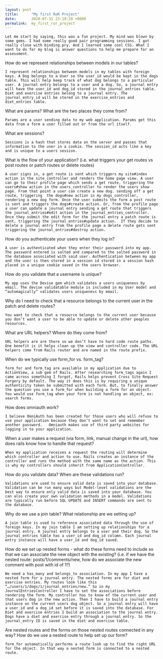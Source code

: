 ```yaml
---
layout: post
title:      "My first RoR Project"
date:       2020-07-31 23:19:20 +0000
permalink:  my_first_ror_project
---
```



	Let me start by saying, this was a fun project. My mind was blown by some gems. I had some really good pair programming sessions. I got really close with binding.pry. And I learned some cool CSS. What I want to do for my blog is answer questions to help me prepare for an assessment.

How do we represent relationships between models in our tables?

	I represent relationships between models in my tables with foreign keys. A Dog belongs to a User so the user_id would be kept in the dogs table. This will help keep track of what dog belongs to a particular user. A journal entry belongs to a user and a dog. So, a journal entry will have the user_id and dog_id stored in the journal_entries table. Diet and exercise entries belong to a journal entry. The journal_entry_id will be stored in the exercise_entries and diet_entries table.

What are params? What are the two places they come from? 

	Params are a user sending data to my web application. Params get this data from a form a user filled out or from the url itself. 

What are sessions?

	Sessions is a hash that stores data on the server and passes that information to the user in a cookie. The session_id acts like a key and is unique to a users session. 

What is the flow of your application? (i.e. what triggers your get routes vs post routes or patch routes or delete routes)

	A user signs in, a get route is sent which triggers my site#index action in the site_controller and renders the home page view. A user can go to their profile page which sends a get route, triggering the users#show action in the users_controller to render the users show page. From that point a user can create a new dog. sending off a get route, triggering  the dogs#new action in my dogs_controller, rendering a new dog form. Once the user submits the form a post route is sent and triggers the dogs#create action. Or, from the profile page a user can update a journal entry sending a get route that triggers the journal_entries#edit action in the journal_entries_controller. Once they submit the edit form for the journal entry a patch route is sent, triggering the journal_entries#update action.  If they decide to delete a journal entry from the profile page a delete route gets sent triggering the journal_entries#destroy action. 

How do you authenticate your users when they log in?
	
	A user is authenticated when they enter their password into my app. The password entered is salted and compared to the salted password in the database associated with said user. Authentication between my app and the user is then stored in a session id stored in a session hash placed in a unique cookie saved in the users browser. 

How do you validate that a username is unique? 

	My app uses the Devise gem which validates a users uniqueness by email. The devise validatable module is included in my User model and “automagically” validates users uniqueness by email.

Why do I need to check that a resource belongs to the current user in the patch and delete routes?

	You want to check that a resource belongs to the current user because you don’t want a user to be able to update or delete other peoples resources. 

What are URL helpers? Where do they come from?

	URL helpers are are there so we don’t have to hard code route paths. One benefit is it helps clean up the view and controller code. The URL helpers come from Rails router and are named in the route prefix.

When do we typically use form_for vs. form_tag?

	form_for and form_tag are available in my application due to ActionView, a sub gem of Rails. After researching form_tags again I came across something I forgot, Rails helps prevent Cross Site Request Forgery by default. The way it does this is by requiring a unique authenticity token be submitted with each form. But, to finally answer the question you use a form_for when building a form for an object. You would use form_tag when your form is not handling an object, ex: search forms. 

How does omniauth work?
	
	I believe OmniAuth has been created for those users who will refuse to use your application because they don’t want to set and remember another password.   Omniauth makes use of third party websites for logging in to your application. 

When a user makes a request (via form, link, manual change in the url), how does rails know how to handle that request?

	When my application receives a request the routing will determine which controller and action to use. Rails creates an instance of the controller and runs the method with the same name as the action. This is why my controllers should inherit from ApplicationController.

How do you validate data? When are these validations run?

	Validations are used to ensure valid data is saved into your database. Validation can be run many ways but Model-level validations are the best way to ensure only valid data is saved into your database. You can also create your own validation methods in a model. Validations are typically run before SQL UPDATE and INSERT commands are sent to the database. 
	

Why do we use a join table? What relationship are we setting up?

	A join table is used to reference associated data through the use of foreign keys. In my join table I am setting up relationships for a journal entry. A journal entry belongs to a user and their dog. So the journal_entries table has a user_id and dog_id column. Each journal entry instance will have a user_id and dog_id saved. 

How do we set up nested forms - what do these forms need to include so that we can associate the new object with the existing? (i.e. if we have the nested route: posts/1/comments/new, how do we associate the new comment with post with id of 1?)

	We need a has_many and belongs_to association. In my app I have a nested form for a journal entry. The nested forms are for diet and exercise entries. My routes look like this “…/users/1/dogs/1/journal_entries/new.” So in my JournalEntriesController I have to set the associations before rendering the form. My controller has to know of the current_user and that users dog in the new action. Then I have to build a journal entry instance on the current users dog object. So a journal entry will have a user_id and a dog_id set before it is saved into the database. For Diet and exercise entries I build an association to the journal entry. Dogs have a diet and exercise entry through a journal entry. So the journal_entry ID is saved in the diet and exercise table. 


Are nested routes and the forms on those nested routes connected in any way? How do we use a nested route to help set up our form?

	form_for automatically performs a route look up to find the right URL for the object. In that way a nested form is connected to a nested route. 



